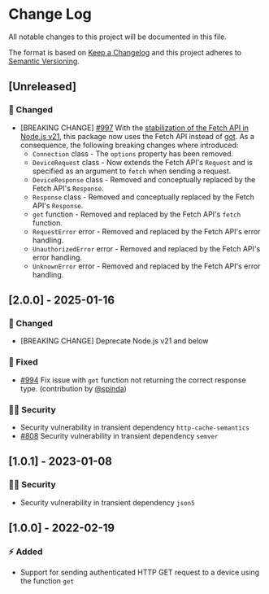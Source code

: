 # Change Log

All notable changes to this project will be documented in this file.

The format is based on [Keep a Changelog](http://keepachangelog.com/) and this project adheres to [Semantic Versioning](http://semver.org/).

## [Unreleased]

### :syringe: Changed

- [BREAKING CHANGE] [#997](https://github.com/FantasticFiasco/axis-js/pull/997) With the [stabilization of the Fetch API in Node.js v21](https://nodejs.org/docs/latest-v21.x/api/globals.html#fetch), this package now uses the Fetch API instead of [got](https://github.com/sindresorhus/got). As a consequence, the following breaking changes where introduced:
  - `Connection` class - The `options` property has been removed.
  - `DeviceRequest` class - Now extends the Fetch API's `Request` and is specified as an argument to `fetch` when sending a request.
  - `DeviceResponse` class - Removed and conceptually replaced by the Fetch API's `Response`.
  - `Response` class - Removed and conceptually replaced by the Fetch API's `Response`.
  - `get` function - Removed and replaced by the Fetch API's `fetch` function.
  - `RequestError` error - Removed and replaced by the Fetch API's error handling.
  - `UnauthorizedError` error - Removed and replaced by the Fetch API's error handling.
  - `UnknownError` error - Removed and replaced by the Fetch API's error handling.

## [2.0.0] - 2025-01-16

### :syringe: Changed

- [BREAKING CHANGE] Deprecate Node.js v21 and below

### :syringe: Fixed

- [#994](https://github.com/FantasticFiasco/axis-js/pull/994) Fix issue with `get` function not returning the correct response type. (contribution by [@spinda](https://github.com/spinda))

### :policeman: Security

- Security vulnerability in transient dependency `http-cache-semantics`
- [#808](https://github.com/FantasticFiasco/axis-js/pull/808) Security vulnerability in transient dependency `semver`

## [1.0.1] - 2023-01-08

### :policeman: Security

- Security vulnerability in transient dependency `json5`

## [1.0.0] - 2022-02-19

### :zap: Added

- Support for sending authenticated HTTP GET request to a device using the function `get`
